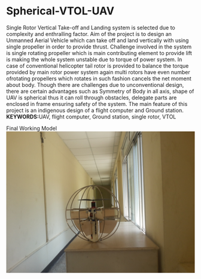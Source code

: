 # Spherical-VTOL-UAV
Single   Rotor   Vertical   Take-off   and   Landing   system   is   selected   due   to complexity and enthralling factor. Aim of the project is to design an Unmanned Aerial Vehicle which can take off and land vertically with using single propeller in order to provide thrust. Challenge involved in the system is single rotating propeller which is main contributing element to provide lift is making the whole system unstable due to torque  of  power  system.  In  case  of  conventional  helicopter  tail  rotor  is  provided  to balance the torque provided by main rotor power system again multi rotors have even number  ofrotating  propellers  which  rotates  in  such  fashion  cancels  the  net  moment about body. Though there are challenges due to unconventional design, there are certain advantages such as Symmetry of Body in all axis, shape of UAV is spherical thus it can roll  through  obstacles,  delegate  parts  are  enclosed  in  frame  ensuring  safety  of  the system. The main feature of this project is an indigenous design of a flight computer and Ground station.
<br><b>KEYWORDS:</b>UAV, flight computer, Ground station, single rotor, VTOL

Final Working Model
<img src = "/Images/finalmodel.jpg" />
